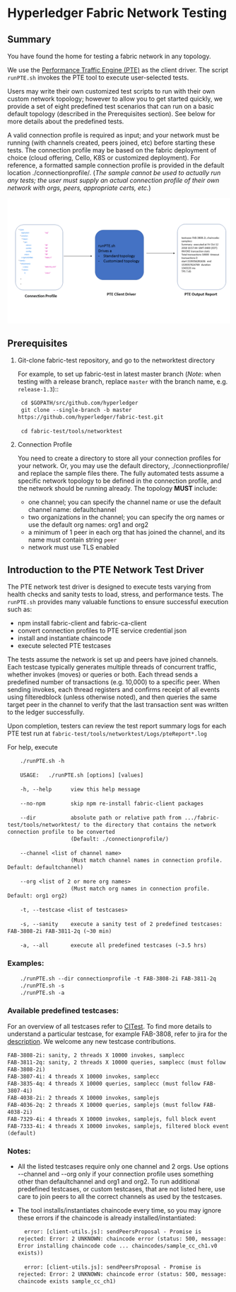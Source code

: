 # Hyperledger Fabric Network Testing

## Summary
You have found the home for testing a fabric network in any topology.

We use the [Performance Traffic Engine (PTE)](https://github.com/hyperledger/fabric-test/tree/master/tools/PTE)
as the client driver.
The script `runPTE.sh` invokes the PTE tool to execute user-selected tests.

Users may write their own customized test scripts to run with their own custom network topology; however to allow you to get started quickly, we provide a set of eight predefined test scenarios that can run on a basic default topology (described in the Prerequisites section). See below for more details about the predefined tests.

A valid connection profile is required as input; and your network must be running (with channels created, peers joined, etc) before starting these tests.
The connection profile may be based on the fabric deployment of choice (cloud offering, Cello, K8S or customized deployment).
For reference, a formatted sample connection profile is provided in the default location ./connectionprofile/. (*The sample cannot be used to actually run any tests; the user must supply an actual connection profile of their own network with orgs, peers, appropriate certs, etc.*)


![](overviewPTE.png)

## Prerequisites

1. Git-clone fabric-test repository, and go to the networktest directory

    For example, to set up fabric-test in latest master branch (*Note*: when testing with a release branch, replace `master` with the branch name, e.g. `release-1.3`)::

        cd $GOPATH/src/github.com/hyperledger
        git clone --single-branch -b master https://github.com/hyperledger/fabric-test.git

        cd fabric-test/tools/networktest

1. Connection Profile

    You need to create a directory to store all your connection profiles for your network.
    Or, you may use the default directory, ./connectionprofile/ and replace the sample files there.
    The fully automated tests assume a specific network topology to be defined in the
    connection profile, and the network should be running already.
    The topology **MUST** include:

    * one channel; you can specify the channel name or use the default channel name: defaultchannel
    * two organizations in the channel; you can specify the org names or use the default org names: org1 and org2
    * a minimum of 1 peer in each org that has joined the channel, and its name must contain string `peer`
    * network must use TLS enabled


## Introduction to the PTE Network Test Driver
The PTE network test driver is designed to execute tests varying from
health checks and sanity tests to load, stress, and performance tests.
The `runPTE.sh` provides many valuable functions to ensure successful execution such as:

* npm install fabric-client and fabric-ca-client
* convert connection profiles to PTE service credential json
* install and instantiate chaincode
* execute selected PTE testcases

The tests assume the network is set up and peers have joined channels. Each testcase typically generates multiple threads of concurrent traffic, whether invokes (moves) or queries or both. Each thread sends a predefined number of transactions (e.g. 10,000) to a specific peer. When sending invokes, each thread registers and confirms receipt of all events using filteredblock (unless otherwise noted), and then queries the same target peer in the channel to verify that the last transaction sent was written to the ledger successfully.

Upon completion, testers can review the test report summary logs for each PTE test run
at `fabric-test/tools/networktest/Logs/pteReport*.log`


   For help, execute

        ./runPTE.sh -h

        USAGE:   ./runPTE.sh [options] [values]

        -h, --help      view this help message

        --no-npm        skip npm re-install fabric-client packages

        --dir           absolute path or relative path from .../fabric-test/tools/networktest/ to the directory that contains the network connection profile to be converted
                        (Default: ./connectionprofile/)

        --channel <list of channel name>
                        (Must match channel names in connection profile. Default: defaultchannel)

        --org <list of 2 or more org names>
                        (Must match org names in connection profile. Default: org1 org2)

        -t, --testcase <list of testcases>

        -s, --sanity    execute a sanity test of 2 predefined testcases: FAB-3808-2i FAB-3811-2q (~30 min)

        -a, --all       execute all predefined testcases (~3.5 hrs)



### Examples:

        ./runPTE.sh --dir connectionprofile -t FAB-3808-2i FAB-3811-2q
        ./runPTE.sh -s
        ./runPTE.sh -a



### Available predefined testcases:

For an overview of all testcases refer to [CITest](https://github.com/hyperledger/fabric-test/tree/master/tools/PTE/CITest). To find more details to understand a particular testcase, for example FAB-3808, refer to jira for the [description](https://jira.hyperledger.org/browse/FAB-3808). We welcome any new testcase contributions.

    FAB-3808-2i: sanity, 2 threads X 10000 invokes, samplecc
    FAB-3811-2q: sanity, 2 threads X 10000 queries, samplecc (must follow FAB-3808-2i)
    FAB-3807-4i: 4 threads X 10000 invokes, samplecc
    FAB-3835-4q: 4 threads X 10000 queries, samplecc (must follow FAB-3807-4i)
    FAB-4038-2i: 2 threads X 10000 invokes, samplejs
    FAB-4036-2q: 2 threads X 10000 queries, samplejs (must follow FAB-4038-2i)
    FAB-7329-4i: 4 threads X 10000 invokes, samplejs, full block event
    FAB-7333-4i: 4 threads X 10000 invokes, samplejs, filtered block event (default)

### Notes:

* All the listed testcases require only one channel and 2 orgs.
Use options --channel and --org only if your connection profile uses something other than defaultchannel and org1 and org2.
To run additional predefined testcases, or custom testcases, that are not listed here, use care to join peers to all the correct channels as used by the testcases.

* The tool installs/instantiates chaincode every time, so you may ignore these errors if the chaincode is already installed/instantiated:

        error: [client-utils.js]: sendPeersProposal - Promise is rejected: Error: 2 UNKNOWN: chaincode error (status: 500, message: Error installing chaincode code ... chaincodes/sample_cc_ch1.v0 exists))

        error: [client-utils.js]: sendPeersProposal - Promise is rejected: Error: 2 UNKNOWN: chaincode error (status: 500, message: chaincode exists sample_cc_ch1)




